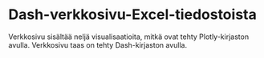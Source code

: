 # Dash-verkkosivu-Excel-tiedostoista

Verkkosivu sisältää neljä visualisaatioita, mitkä ovat tehty Plotly-kirjaston avulla. Verkkosivu taas on tehty Dash-kirjaston avulla. 
